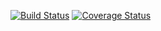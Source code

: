 [![Build Status](https://travis-ci.org/engineer47/handy-man.svg)](https://travis-ci.org/engineer47/handy-man)
[![Coverage Status](https://coveralls.io/repos/engineer47/handy-man/badge.svg?branch=develop&service=github)](https://coveralls.io/github/engineer47/handy-man?branch=develop)

